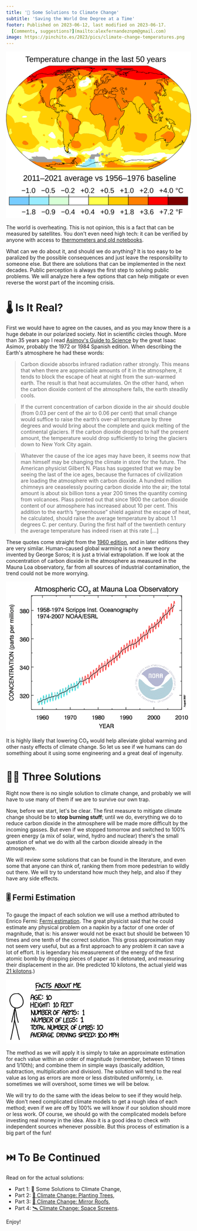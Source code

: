 ```yaml
---
title: '🥵 Some Solutions to Climate Change'
subtitle: 'Saving the World One Degree at a Time'
footer: Published on 2023-06-12, last modified on 2023-06-17.
  [Comments, suggestions?](mailto:alexfernandeznpm@gmail.com)
image: https://pinchito.es/2023/pics/climate-change-temperatures.png
---
```


![Climate change is here. [Source: NASA’s Scientific Visualization Studio](https://commons.wikimedia.org/wiki/File:Change_in_Average_Temperature_With_Fahrenheit.svg).](pics/climate-change-temperatures.svg "Temperatures are rising already. World map comparing average temperatures 1956-1976 with 2011-2021 and going with the lower intervals: -0.5C in a small portion of the Anctartic, 0 in the South seas and near Iceland, +0.2 in 1/3 of the oceans, +0.5 in most of the remaining oceans, +1 in most land areas, +2 in the Arctic.")

The world is overheating.
This is not opinion, this is a fact that can be measured by satellites.
You don't even need high tech:
it can be verified by anyone with access to
[thermometers and old notebooks](https://en.wikipedia.org/wiki/Instrumental_temperature_record).

What can we do about it, and should we do anything?
It is too easy to be paralized by the possible consequences and just leave the responsibility to someone else.
But there are solutions that can be implemented in the next decades.
Public perception is always the first step to solving public problems.
We will analyze here a few options that can help mitigate or even reverse the worst part of the incoming crisis.

# 🌡️ Is It Real?

First we would have to agree on the causes,
and as you may know there is a huge debate in our polarized society.
Not in scientific circles though.
More than 35 years ago I read
[Asimov's Guide to Science](https://en.wikipedia.org/wiki/The_Intelligent_Man%27s_Guide_to_Science)
by the great Isaac Asimov, probably the 1972 or 1984 Spanish edition.
When describing the Earth's atmosphere he had these words:

> Carbon dioxide absorbs infrared radiation rather strongly. This means that when there are appreciable amounts of it in the atmosphere, it tends to block the escape of heat at night from the sun-warmed earth. The result is that heat accumulates. On the other hand, when the carbon dioxide content of the atmosphere falls, the earth steadily cools.

> If the current concentration of carbon dioxide in the air should double (from 0.03 per cent of the air to 0.06 per cent) that small change would suffice to raise the earth’s over-all temperature by three degrees and would bring about the complete and quick melting of the continental glaciers. If the carbon dioxide dropped to half the present amount, the temperature would drop sufficiently to bring the glaciers down to New York City again.

> Whatever the cause of the ice ages may have been, it seems now that man himself may be changing the climate in store for the future. The American physicist Gilbert N. Plass has suggested that we may be seeing the last of the ice ages, because the furnaces of civilization are loading the atmosphere with carbon dioxide. A hundred million chimneys are ceaselessly pouring carbon dioxide into the air; the total amount is about six billion tons a year 200 times the quantity coming from volcanoes. Plass pointed out that since 1900 the carbon dioxide content of our atmosphere has increased about 10 per cent. This addition to the earth’s “greenhouse” shield against the escape of heat, he calculated, should raise the average temperature by about 1.1 degrees C. per century. During the first half of the twentieth century the average temperature has indeed risen at this rate [...]

These quotes come straight from the [1960 edition](https://archive.org/details/intelligentmansg0000unse/page/120/mode/2up),
and in later editions they are very similar.
Human-caused global warming is not a new theory invented by George Soros;
it is just a trivial extrapolation.
If we look at the concentration of carbon dioxide in the atmosphere as measured in the Mauna Loa observatory,
far from all sources of industrial contamination,
the trend could not be more worrying.

![Atmospheric CO₂ has been rising steadily since before 1960; the rate is accelerating. [Source: Mauna Loa Observatory](https://gml.noaa.gov/obop/mlo/programs/esrl/co2/co2.html).](pics/climate-change-dioxide.gif "Data from the Mauna Loa Observatory: concentration in parts per million was ~310 in 1960, ~340 in 1985 and ~380 in 2010.")

It is highly likely that lowering CO₂ would help alleviate global warming
and other nasty effects of climate change.
So let us see if we humans can do something about it
using some engineering and a great deal of ingenuity.

# 🧑‍🔬 Three Solutions

Right now there is no single solution to climate change,
and probably we will have to use many of them if we are to survive our own trap.

Now, before we start, let's be clear.
The first measure to mitigate climate change should be to **stop burning stuff**;
until we do, everything we do to reduce carbon dioxide in the atmosphere
will be made more difficult by the incoming gasses.
But even if we stopped tomorrow and switched to 100% green energy
(a mix of solar, wind, hydro and nuclear)
there's the small question of what we do with all the carbon dioxide already in the atmosphere.

We will review some solutions that can be found in the literature,
and even some that anyone can think of,
ranking them from more pedestrian to wildly out there.
We will try to understand how much they help,
and also if they have any side effects.

## 🎚️ Fermi Estimation

To gauge the impact of each solution we will use a method attributed to Enrico Fermi:
[Fermi estimation](https://what-if.xkcd.com/84/).
The great physicist said that he could estimate any physical problem on a napkin by a factor of one order of magnitude,
that is: his answer would not be exact but should be between 10 times and one tenth of the correct solution.
This gross approximation may not seem very useful,
but as a first approach to any problem it can save a lot of effort.
It is legendary his measurement of the energy of the first atomic bomb by dropping pieces of paper as it detonated,
and measuring their displacement in the air.
(He predicted 10 kilotons,
the actual yield was
[21 kilotons](https://www.lanl.gov/orgs/padwp/pdfs/11nwj2-05.pdf).)

![Using Fermi estimation this would be also my vital stats. [Source: xkcd.com](https://what-if.xkcd.com/84/).](pics/climate-change-fermi.png "A stick figure with the legend 'Facts about me - age: 10, height: 10 feet,  number of arms: 1, number of legs: 1, total number of limbs: 10, average driving speed: 100 mph'.")

The method as we will apply it is simply to take an approximate estimation for each value
within an order of magnitude (remember, between 10 times and 1/10th);
and combine them in simple ways (basically addition, subtraction, multiplication and division).
The solution will tend to the real value as long as errors are more or less distributed uniformly,
i.e. sometimes we will overshoot, some times we will be below.

We will try to do the same with the ideas below to see if they would help.
We don't need complicated climate models to get a rough idea of each method;
even if we are off by 100% we will know if our solution should more or less work.
Of course, we should go with the complicated models before investing real money in the idea.
Also it is a good idea to check with independent sources whenever possible.
But this process of estimation is a big part of the fun!

# ⏭️ To Be Continued

Read on for the actual solutions:

* Part 1: 🥵 Some Solutions to Climate Change,
* Part 2: [🌲 Climate Change: Planting Trees](/2023/climate-change-trees),
* Part 3: [🪩  Climate Change: Mirror Roofs](/2023/climate-change-roofs),
* Part 4: [🛰️ Climate Change: Space Screens](/2023/climate-change-screens).

Enjoy!

